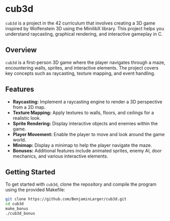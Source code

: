 # cub3d

`cub3d` is a project in the 42 curriculum that involves creating a 3D game inspired by Wolfenstein 3D using the MinilibX library. This project helps you understand raycasting, graphical rendering, and interactive gameplay in C.

## Overview

`cub3d` is a first-person 3D game where the player navigates through a maze, encountering walls, sprites, and interactive elements. The project covers key concepts such as raycasting, texture mapping, and event handling.

## Features

- **Raycasting:** Implement a raycasting engine to render a 3D perspective from a 2D map.
- **Texture Mapping:** Apply textures to walls, floors, and ceilings for a realistic look.
- **Sprite Rendering:** Display interactive objects and enemies within the game.
- **Player Movement:** Enable the player to move and look around the game world.
- **Minimap:** Display a minimap to help the player navigate the maze.
- **Bonuses:** Additional features include animated sprites, enemy AI, door mechanics, and various interactive elements.

## Getting Started

To get started with `cub3d`, clone the repository and compile the program using the provided Makefile:

```bash
git clone https://github.com/BenjaminLarger/cub3d.git
cd cub3d
make_bonus
./cub3d_bonus
